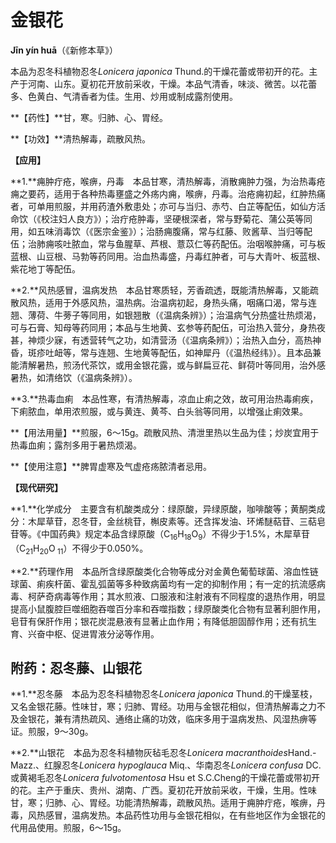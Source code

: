# 金银花

**Jīn yín huā**（《新修本草》）

本品为忍冬科植物忍冬*Lonicera japonica* Thund.的干燥花蕾或带初开的花。主产于河南、山东。夏初花开放前采收，干燥。本品气清香，味淡、微苦。以花蕾多、色黄白、气清香者为佳。生用、炒用或制成露剂使用。

**【药性】**甘，寒。归肺、心、胃经。

**【功效】**清热解毒，疏散风热。

**【应用】**

**1.**痈肿疔疮，喉痹，丹毒　本品甘寒，清热解毒，消散痈肿力强，为治热毒疮痈之要药，适用于各种热毒壅盛之外疡内痈，喉痹，丹毒。治疮痈初起，红肿热痛者，可单用煎服，并用药渣外敷患处；亦可与当归、赤芍、白芷等配伍，如仙方活命饮（《校注妇人良方》）；治疔疮肿毒，坚硬根深者，常与野菊花、蒲公英等同用，如五味消毒饮（《医宗金鉴》）；治肠痈腹痛，常与红藤、败酱草、当归等配伍；治肺痈咳吐脓血，常与鱼腥草、芦根、薏苡仁等药配伍。治咽喉肿痛，可与板蓝根、山豆根、马勃等药同用。治血热毒盛，丹毒红肿者，可与大青叶、板蓝根、紫花地丁等配伍。

**2.**风热感冒，温病发热　本品甘寒质轻，芳香疏透，既能清热解毒，又能疏散风热，适用于外感风热，温热病。治温病初起，身热头痛，咽痛口渴，常与连翘、薄荷、牛蒡子等同用，如银翘散（《温病条辨》）；治温病气分热盛壮热烦渴，可与石膏、知母等药同用；本品与生地黄、玄参等药配伍，可治热入营分，身热夜甚，神烦少寐，有透营转气之功，如清营汤（《温病条辨》）；治热入血分，高热神昏，斑疹吐衄等，常与连翘、生地黄等配伍，如神犀丹（《温热经纬》）。且本品兼能清解暑热，煎汤代茶饮，或用金银花露，或与鲜扁豆花、鲜荷叶等同用，治外感暑热，如清络饮（《温病条辨》）。

**3.**热毒血痢　本品性寒，有清热解毒，凉血止痢之效，故可用治热毒痢疾，下痢脓血，单用浓煎服，或与黄连、黄芩、白头翁等同用，以增强止痢效果。

**【用法用量】**煎服，6～15g。疏散风热、清泄里热以生品为佳；炒炭宜用于热毒血痢；露剂多用于暑热烦渴。

**【使用注意】**脾胃虚寒及气虚疮疡脓清者忌用。

**【现代研究】**

**1.**化学成分　主要含有机酸类成分：绿原酸，异绿原酸，咖啡酸等；黄酮类成分：木犀草苷，忍冬苷，金丝桃苷，槲皮素等。还含挥发油、环烯醚萜苷、三萜皂苷等。《中国药典》规定本品含绿原酸（C<sub>16</sub>H<sub>18</sub>O<sub>9</sub>）不得少于1.5%，木犀草苷（C<sub>21</sub>H<sub>20</sub>O<sub> 11</sub>）不得少于0.050%。

**2.**药理作用　本品所含绿原酸类化合物等成分对金黄色葡萄球菌、溶血性链球菌、痢疾杆菌、霍乱弧菌等多种致病菌均有一定的抑制作用；有一定的抗流感病毒、柯萨奇病毒等作用；其水煎液、口服液和注射液有不同程度的退热作用，明显提高小鼠腹腔巨噬细胞吞噬百分率和吞噬指数；绿原酸类化合物有显著利胆作用，皂苷有保肝作用；银花炭混悬液有显著止血作用；有降低胆固醇作用；还有抗生育、兴奋中枢、促进胃液分泌等作用。

## 附药：忍冬藤、山银花

**1.**忍冬藤　本品为忍冬科植物忍冬*Lonicera japonica* Thund.的干燥茎枝，又名金银花藤。性味甘，寒；归肺、胃经。功用与金银花相似，但清热解毒之力不及金银花，兼有清热疏风、通络止痛的功效，临床多用于温病发热、风湿热痹等证。煎服，9～30g。

**2.**山银花　本品为忍冬科植物灰毡毛忍冬*Lonicera macranthoides*Hand.-Mazz.、红腺忍冬*Lonicera hypoglauca* Miq.、华南忍冬*Lonicera confusa* DC.或黄褐毛忍冬*Lonicera fulvotomentosa* Hsu et S.C.Cheng的干燥花蕾或带初开的花。主产于重庆、贵州、湖南、广西。夏初花开放前采收，干燥，生用。性味甘，寒；归肺、心、胃经。功能清热解毒，疏散风热。适用于痈肿疔疮，喉痹，丹毒，风热感冒，温病发热。本品药性功用与金银花相似，在有些地区作为金银花的代用品使用。煎服，6～15g。
